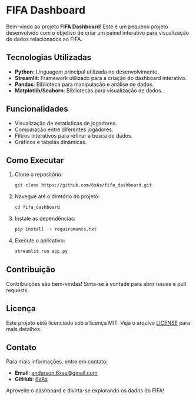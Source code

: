 # FIFA Dashboard

Bem-vindo ao projeto **FIFA Dashboard**! Este é um pequeno projeto desenvolvido com o objetivo de criar um painel interativo para visualização de dados relacionados ao FIFA.

## Tecnologias Utilizadas

- **Python**: Linguagem principal utilizada no desenvolvimento.
- **Streamlit**: Framework utilizado para a criação do dashboard interativo.
- **Pandas**: Biblioteca para manipulação e análise de dados.
- **Matplotlib/Seaborn**: Bibliotecas para visualização de dados.

## Funcionalidades

- Visualização de estatísticas de jogadores.
- Comparação entre diferentes jogadores.
- Filtros interativos para refinar a busca de dados.
- Gráficos e tabelas dinâmicas.

## Como Executar

1. Clone o repositório:
    ```bash
    git clone https://github.com/6xAs/fifa_dashboard.git
    ```
2. Navegue até o diretório do projeto:
    ```bash
    cd fifa_dashboard
    ```
3. Instale as dependências:
    ```bash
    pip install -r requirements.txt
    ```
4. Execute o aplicativo:
    ```bash
    streamlit run app.py
    ```

## Contribuição

Contribuições são bem-vindas! Sinta-se à vontade para abrir issues e pull requests.

## Licença

Este projeto está licenciado sob a licença MIT. Veja o arquivo [LICENSE](LICENSE) para mais detalhes.

## Contato

Para mais informações, entre em contato:
- **Email**: anderson.6xas@gmail.com
- **GitHub**: [6xAs](https://github.com/6xAs)

Aproveite o dashboard e divirta-se explorando os dados do FIFA!
